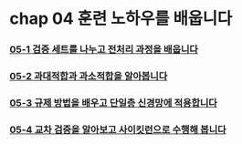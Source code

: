 # chap 04 훈련 노하우를 배웁니다

### [05-1 검증 세트를 나누고 전처리 과정을 배웁니다](https://github.com/hyunmin0317/DeepLearning_Study/blob/master/chap05/section1/github/chap05-1.md)

### [05-2 과대적합과 과소적합을 알아봅니다](https://github.com/hyunmin0317/DeepLearning_Study/blob/master/chap05/section2/github/chap05-2.md)

### [05-3 규제 방법을 배우고 단일층 신경망에 적용합니다](https://github.com/hyunmin0317/DeepLearning_Study/blob/master/chap05/section3/github/chap05-3.md)

### [05-4 교차 검증을 알아보고 사이킷런으로 수행해 봅니다](https://github.com/hyunmin0317/DeepLearning_Study/blob/master/chap05/section4/github/chap05-4.md)

